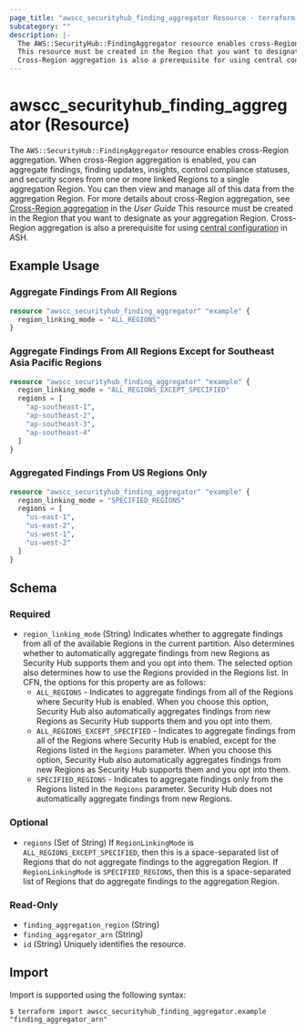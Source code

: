```yaml
---
page_title: "awscc_securityhub_finding_aggregator Resource - terraform-provider-awscc"
subcategory: ""
description: |-
  The AWS::SecurityHub::FindingAggregator resource enables cross-Region aggregation. When cross-Region aggregation is enabled, you can aggregate findings, finding updates, insights, control compliance statuses, and security scores from one or more linked Regions to a single aggregation Region. You can then view and manage all of this data from the aggregation Region. For more details about cross-Region aggregation, see Cross-Region aggregation https://docs.aws.amazon.com/securityhub/latest/userguide/finding-aggregation.html in the User Guide
  This resource must be created in the Region that you want to designate as your aggregation Region.
  Cross-Region aggregation is also a prerequisite for using central configuration https://docs.aws.amazon.com/securityhub/latest/userguide/central-configuration-intro.html in ASH.
---
```


# awscc_securityhub_finding_aggregator (Resource)

The ``AWS::SecurityHub::FindingAggregator`` resource enables cross-Region aggregation. When cross-Region aggregation is enabled, you can aggregate findings, finding updates, insights, control compliance statuses, and security scores from one or more linked Regions to a single aggregation Region. You can then view and manage all of this data from the aggregation Region. For more details about cross-Region aggregation, see [Cross-Region aggregation](https://docs.aws.amazon.com/securityhub/latest/userguide/finding-aggregation.html) in the *User Guide*
 This resource must be created in the Region that you want to designate as your aggregation Region.
 Cross-Region aggregation is also a prerequisite for using [central configuration](https://docs.aws.amazon.com/securityhub/latest/userguide/central-configuration-intro.html) in ASH.

## Example Usage

### Aggregate Findings From All Regions

```terraform
resource "awscc_securityhub_finding_aggregator" "example" {
  region_linking_mode = "ALL_REGIONS"
}
```

### Aggregate Findings From All Regions Except for Southeast Asia Pacific Regions

```terraform
resource "awscc_securityhub_finding_aggregator" "example" {
  region_linking_mode = "ALL_REGIONS_EXCEPT_SPECIFIED"
  regions = [
    "ap-southeast-1",
    "ap-southeast-2",
    "ap-southeast-3",
    "ap-southeast-4"
  ]
}
```

### Aggregated Findings From US Regions Only

```terraform
resource "awscc_securityhub_finding_aggregator" "example" {
  region_linking_mode = "SPECIFIED_REGIONS"
  regions = [
    "us-east-1",
    "us-east-2",
    "us-west-1",
    "us-west-2"
  ]
}
```

<!-- schema generated by tfplugindocs -->
## Schema

### Required

- `region_linking_mode` (String) Indicates whether to aggregate findings from all of the available Regions in the current partition. Also determines whether to automatically aggregate findings from new Regions as Security Hub supports them and you opt into them.
 The selected option also determines how to use the Regions provided in the Regions list.
 In CFN, the options for this property are as follows:
  +  ``ALL_REGIONS`` - Indicates to aggregate findings from all of the Regions where Security Hub is enabled. When you choose this option, Security Hub also automatically aggregates findings from new Regions as Security Hub supports them and you opt into them. 
  +  ``ALL_REGIONS_EXCEPT_SPECIFIED`` - Indicates to aggregate findings from all of the Regions where Security Hub is enabled, except for the Regions listed in the ``Regions`` parameter. When you choose this option, Security Hub also automatically aggregates findings from new Regions as Security Hub supports them and you opt into them. 
  +  ``SPECIFIED_REGIONS`` - Indicates to aggregate findings only from the Regions listed in the ``Regions`` parameter. Security Hub does not automatically aggregate findings from new Regions.

### Optional

- `regions` (Set of String) If ``RegionLinkingMode`` is ``ALL_REGIONS_EXCEPT_SPECIFIED``, then this is a space-separated list of Regions that do not aggregate findings to the aggregation Region.
 If ``RegionLinkingMode`` is ``SPECIFIED_REGIONS``, then this is a space-separated list of Regions that do aggregate findings to the aggregation Region.

### Read-Only

- `finding_aggregation_region` (String)
- `finding_aggregator_arn` (String)
- `id` (String) Uniquely identifies the resource.

## Import

Import is supported using the following syntax:

```shell
$ terraform import awscc_securityhub_finding_aggregator.example "finding_aggregator_arn"
```